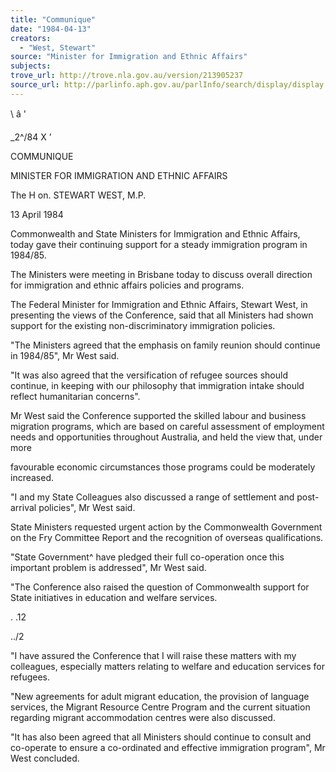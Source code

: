 ```yaml
---
title: "Communique"
date: "1984-04-13"
creators:
  - "West, Stewart"
source: "Minister for Immigration and Ethnic Affairs"
subjects:
trove_url: http://trove.nla.gov.au/version/213905237
source_url: http://parlinfo.aph.gov.au/parlInfo/search/display/display.w3p;query=Id%3A%22media/pressrel/HPR03002414%22
---
```


 \  â '

 _2^/84 X  ’

 COMMUNIQUE

 MINISTER FOR IMMIGRATION  AND ETHNIC AFFAIRS

 The H on. STEWART WEST, M.P.

 13 April 1984

 Commonwealth and State Ministers for Immigration and Ethnic  Affairs,  today gave their continuing support for a steady  immigration program in 1984/85.

 The Ministers were meeting in Brisbane today to discuss  overall direction for immigration and ethnic affairs policies  and programs.

 The Federal Minister for Immigration and Ethnic Affairs,   Stewart West,  in presenting the views of the Conference,   said that all Ministers had shown support for the existing  non-discriminatory immigration policies.

 "The Ministers agreed that the emphasis on family reunion  should continue in 1984/85", Mr West said.

 "It was also agreed that the versification of refugee  sources should continue,  in keeping with our philosophy  that immigration intake should reflect humanitarian  concerns".

 Mr West said the Conference supported the skilled labour  and business migration programs, which are based on  careful assessment of employment needs and opportunities  throughout Australia,  and held the view that,  under more 

 favourable economic circumstances those programs could be  moderately increased.

 "I and my State Colleagues also discussed a range of  settlement and post-arrival policies",  Mr West said.

 State Ministers requested urgent action by the Commonwealth  Government on the Fry Committee Report and the recognition  of overseas qualifications.

 "State Government^ have pledged their full co-operation once  this important problem is addressed",  Mr West said.

 "The Conference also raised the question of Commonwealth  support for State initiatives in education and welfare  services.

 .  .12

 ../2

 "I have assured the Conference that I will raise these  matters with my colleagues,  especially matters relating  to welfare and education services for refugees.

 "New agreements for adult migrant education,  the provision  of language services,  the Migrant Resource Centre Program  and the current situation regarding migrant accommodation  centres were also discussed.

 "It has also been agreed that all Ministers should continue  to consult and co-operate to ensure a co-ordinated and  effective immigration program",  Mr West concluded.

